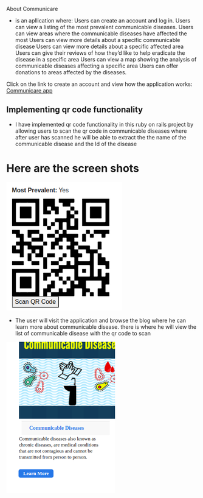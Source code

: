 <h> About Communicare</h>

* is an apllication where: 
Users can create an account and log in. 
Users can view a listing of the most prevalent communicable diseases.
Users can view areas where the communicable diseases have affected the most
Users can view more details about a specific communicable disease
Users can view more details about a specific affected area
Users can give their reviews of how they’d like to help eradicate the disease in a specific area
Users can view a map showing the analysis of communicable diseases affecting a specific area
Users can offer donations to areas affected by the diseases.</p>

Click on the link to create an account and view how the application works: <a href ="https://communicare-revl.vercel.app/"> Communicare app </a>


## Implementing qr code functionality
* I have implemented qr code functionality in this ruby on rails project by allowing users to scan the qr code in communicable diseases where after user has scanned he will be able to extract the the name of the communicable disease and the Id of the disease 

# Here are the screen shots 
<img src ="qrcode.png"> 



* The user will visit the application and browse the blog where he can learn more about communicable disease. there is where he will view the list of communicable disease with the qr code to scan
<img src ="communicable.png">

